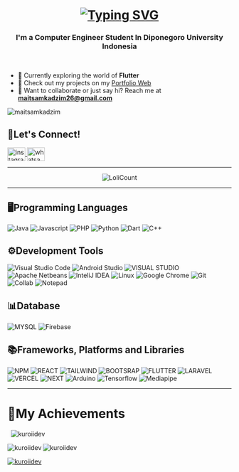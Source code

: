 <h1 align="center">
    <a href="https://github.com/kuroiidev">
        <img src="https://readme-typing-svg.demolab.com?font=Signika&size=36&pause=500&color=C38FFF&center=true&vCenter=true&width=435&lines=Hey%2C+I'm+Maitsam+Kadzim!+%F0%9F%94%A5" alt="Typing SVG" />
    </a>
</h1>

<!-- <p align="center">
    <a href="https://git.io/typing-svg">
        <img src="https://readme-typing-svg.demolab.com?font=signika&weight=400&pause=800random=true&width=435&lines=Just+a+Developer+who+wants+to+learn+something+New" alt="Quotes"/>
    </a>
</p> -->
<h3 align="center">
    I'm a Computer Engineer Student In Diponegoro University Indonesia
</h3>
<br>

- 🚀 Currently exploring the world of **Flutter** 
- 📁 Check out my projects on my [Portfolio Web](https://maitsam-kadzim.vercel.app)
- 📲 Want to collaborate or just say hi? Reach me at **maitsamkadzim26@gmail.com**

<p align="left">
  <img src="https://komarev.com/ghpvc/?username=maitsamkadzim&label=Profile+Visitors&color=0097E6&style=flat" alt="maitsamkadzim" />
</p>

## 🤗Let's Connect!
<p align="left">
    <a href="https://instagram.com/kuroi.dev" target="blank">
        <img align="center" src="https://raw.githubusercontent.com/rahuldkjain/github-profile-readme-generator/master/src/images/icons/Social/instagram.svg" alt="instagram" height="30" width="40" />
    </a>
    <a href="https://wa.me/6287719771512/?text=Hi%2C%20I%27m%20<name>" target="blank">
        <img align="center" src="https://raw.githubusercontent.com/rahuldkjain/github-profile-readme-generator/master/src/images/icons/Social/whatsapp.svg" alt="whatsapp" height="30" width="40" />
    </a>
</p>

<hr>

<div align="center">
  <img src="https://count.getloli.com/get/@kuroi.dev?theme=rule34" alt="LoliCount"/>
</div>

<hr>

## 🖥️Programming Languages
![Java](https://img.shields.io/badge/Java-ED8B00?style=for-the-badge&logo=openjdk&logoColor=white)
![Javascript](https://img.shields.io/badge/JavaScript-F7DF1E?style=for-the-badge&logo=javascript&logoColor=black)
![PHP](https://img.shields.io/badge/PHP-777BB4?style=for-the-badge&logo=php&logoColor=white)
![Python](https://img.shields.io/badge/Python-3776AB?style=for-the-badge&logo=python&logoColor=white)
![Dart](https://img.shields.io/badge/Dart-0175C2?style=for-the-badge&logo=dart&logoColor=white)
![C++](https://img.shields.io/badge/C%2B%2B-00599C?style=for-the-badge&logo=c%2B%2B&logoColor=white)

## ⚙️Development Tools
![Visual Studio Code](https://img.shields.io/badge/Visual_Studio_Code-0078D4?style=for-the-badge&logo=visual%20studio%20code&logoColor=white)
![Android Studio](https://img.shields.io/badge/Android_Studio-3DDC84?style=for-the-badge&logo=android-studio&logoColor=white)
![VISUAL STUDIO](https://img.shields.io/badge/Visual_Studio-5C2D91?style=for-the-badge&logo=visual%20studio&logoColor=white)
![Apache Netbeans](https://img.shields.io/badge/apache%20netbeans-1B6AC6?style=for-the-badge&logo=apache%20netbeans%20IDE&logoColor=white)
![InteliJ IDEA](https://img.shields.io/badge/IntelliJ_IDEA-000000.svg?style=for-the-badge&logo=intellij-idea&logoColor=white)
![Linux](https://img.shields.io/badge/Linux-FCC624?style=for-the-badge&logo=linux&logoColor=black)
![Google Chrome](https://img.shields.io/badge/Google_chrome-FFA07A?style=for-the-badge&logo=Google-chrome&logoColor=white)
![Git](https://img.shields.io/badge/GIT-E44C30?style=for-the-badge&logo=git&logoColor=white)
![Collab](https://img.shields.io/badge/Collab-4285F4?style=for-the-badge&logo=google-colab&logoColor=white)
![Notepad](https://img.shields.io/badge/Notepad-007ACC?style=for-the-badge&logo=notepad++&logoColor=white)

## 📊Database

![MYSQL](https://img.shields.io/badge/MySQL-00000F?style=for-the-badge&logo=mysql&logoColor=white)
![Firebase](https://img.shields.io/badge/Firebase-FF0000?style=for-the-badge&logo=firebase&logoColor=white)

## 📚Frameworks, Platforms and Libraries
![NPM](https://img.shields.io/badge/npm-CB3837?style=for-the-badge&logo=npm&logoColor=white)
![REACT](https://img.shields.io/badge/React-20232A?style=for-the-badge&logo=react&logoColor=61DAFB)
![TAILWIND](https://img.shields.io/badge/Tailwind_CSS-38B2AC?style=for-the-badge&logo=tailwind-css&logoColor=white)
![BOOTSRAP](https://img.shields.io/badge/Bootstrap-563D7C?style=for-the-badge&logo=bootstrap&logoColor=white)
![FLUTTER](https://img.shields.io/badge/Flutter-02569B?style=for-the-badge&logo=flutter&logoColor=white)
![LARAVEL](https://img.shields.io/badge/Laravel-FF2D20?style=for-the-badge&logo=laravel&logoColor=white)
![VERCEL](https://img.shields.io/badge/Vercel-000000?style=for-the-badge&logo=vercel&logoColor=white)
![NEXT](https://img.shields.io/badge/Next.js-000?logo=nextdotjs&logoColor=fff&style=for-the-badge)
![Arduino](https://img.shields.io/badge/Arduino-00979D?style=for-the-badge&logo=arduino&logoColor=white)
![Tensorflow](https://img.shields.io/badge/TensorFlow-FF6F00?style=for-the-badge&logo=tensorflow&logoColor=white)
![Mediapipe](https://img.shields.io/badge/Mediapipe-4285F4?style=for-the-badge&logo=mediapipe&logoColor=white)

<hr>

# 🥇My Achievements
<p>&nbsp;
    <img align="center" src="https://github-readme-stats.vercel.app/api?username=kuroiidev&show_icons=true&locale=en&theme=tokyonight&no-frame=false" alt="kuroiidev" />
</p>
<p>
    <img align="left" src="https://github-readme-stats.vercel.app/api/top-langs?username=kuroiidev&show_icons=true&locale=en&layout=compact&theme=tokyonight&no-frame=false" alt="kuroiidev" />
</p>
<p>
    <img align="center" src="https://github-readme-streak-stats.herokuapp.com/?user=kuroiidev&theme=tokyonight&no-frame=false" alt="kuroiidev" />
</p>
<p align="left"> 
    <a href="https://github.com/ryo-ma/github-profile-trophy">
        <img src="https://github-profile-trophy.vercel.app/?username=kuroiidev&margin-w=15&margin-h=15&theme=tokyonight&no-frame=false" alt="kuroiidev" />
    </a> 
</p>

